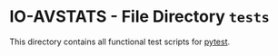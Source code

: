 # IO-AVSTATS - File Directory **`tests`**

This directory contains all functional test scripts for [pytest](https://github.com/pytest-dev/pytest/).
